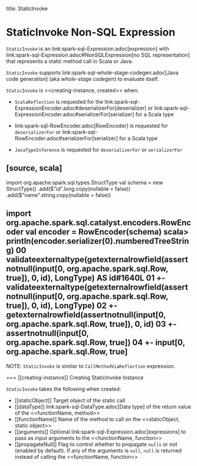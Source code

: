 title: StaticInvoke

# StaticInvoke Non-SQL Expression

`StaticInvoke` is an link:spark-sql-Expression.adoc[expression] with link:spark-sql-Expression.adoc#NonSQLExpression[no SQL representation] that represents a static method call in Scala or Java.

`StaticInvoke` supports link:spark-sql-whole-stage-codegen.adoc[Java code generation] (aka _whole-stage codegen_) to evaluate itself.

`StaticInvoke` is <<creating-instance, created>> when:

* `ScalaReflection` is requested for the link:spark-sql-ExpressionEncoder.adoc#deserializerFor[deserializer] or link:spark-sql-ExpressionEncoder.adoc#serializerFor[serializer] for a Scala type

* link:spark-sql-RowEncoder.adoc[RowEncoder] is requested for `deserializerFor` or link:spark-sql-RowEncoder.adoc#serializerFor[serializer] for a Scala type

* `JavaTypeInference` is requested for `deserializerFor` or `serializerFor`

[source, scala]
----
import org.apache.spark.sql.types.StructType
val schema = new StructType()
  .add($"id".long.copy(nullable = false))
  .add($"name".string.copy(nullable = false))

import org.apache.spark.sql.catalyst.encoders.RowEncoder
val encoder = RowEncoder(schema)
scala> println(encoder.serializer(0).numberedTreeString)
00 validateexternaltype(getexternalrowfield(assertnotnull(input[0, org.apache.spark.sql.Row, true]), 0, id), LongType) AS id#1640L
01 +- validateexternaltype(getexternalrowfield(assertnotnull(input[0, org.apache.spark.sql.Row, true]), 0, id), LongType)
02    +- getexternalrowfield(assertnotnull(input[0, org.apache.spark.sql.Row, true]), 0, id)
03       +- assertnotnull(input[0, org.apache.spark.sql.Row, true])
04          +- input[0, org.apache.spark.sql.Row, true]
----

NOTE: `StaticInvoke` is similar to `CallMethodViaReflection` expression.

=== [[creating-instance]] Creating StaticInvoke Instance

`StaticInvoke` takes the following when created:

* [[staticObject]] Target object of the static call
* [[dataType]] link:spark-sql-DataType.adoc[Data type] of the return value of the <<functionName, method>>
* [[functionName]] Name of the method to call on the <<staticObject, static object>>
* [[arguments]] Optional link:spark-sql-Expression.adoc[expressions] to pass as input arguments to the <<functionName, function>>
* [[propagateNull]] Flag to control whether to propagate `nulls` or not (enabled by default). If any of the arguments is `null`, `null` is returned instead of calling the <<functionName, function>>
